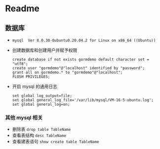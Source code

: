 # Readme

## 数据库

- `mysql  Ver 8.0.30-0ubuntu0.20.04.2 for Linux on x86_64 ((Ubuntu))`
- 创建数据库和创建用户并赋予权限

    ```shell
    create database if not exists gormdemo default character set = "utf8";
    create user "gormdemo"@"localhost" identified by "password";
    grant all on gormdemo.* to "gormdemo"@"localhost";
    FLUSH PRIVILEGES;
    ```

- 开启 mysql 的通用日志

    ```shell
    set global log_output=file;
    set global general_log_file='/var/lib/mysql/VM-16-5-ubuntu.log';
    set global general_log=on;
    ```

### 其他 mysql 相关

- 删除表 `drop table TableName`
- 查看表结构 `desc TableName`
- 查看建表语句 `show create table TableName`
